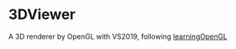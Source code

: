 # 3DViewer

A 3D renderer by OpenGL with VS2019, following [learningOpenGL](https://learnopengl-cn.github.io/)





